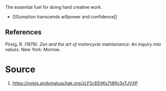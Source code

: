 The essential fuel for doing hard creative work.
- [[Gumption transcends willpower and confidence]]

## References
Pirsig, R. (1979). _Zen and the art of motorcycle maintenance: An inquiry into values._ New York: Morrow.
# Source
1. https://notes.andymatuschak.org/zLF5cEEjtKs7t8Rx3xTJVXP